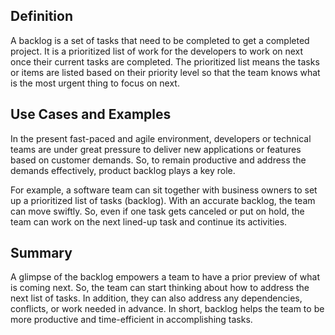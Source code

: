 ## Definition

A backlog is a set of tasks that need to be completed to get a completed project. It is a prioritized list of work for the developers to work on next once their current tasks are completed. The prioritized list means the tasks or items are listed based on their priority level so that the team knows what is the most urgent thing to focus on next. 

## Use Cases and Examples

In the present fast-paced and agile environment, developers or technical teams are under great pressure to deliver new applications or features based on customer demands. So, to remain productive and address the demands effectively, product backlog plays a key role.

For example, a software team can sit together with business owners to set up a prioritized list of tasks (backlog). With an accurate backlog, the team can move swiftly. So, even if one task gets canceled or put on hold, the team can work on the next lined-up task and continue its activities.

## Summary

A glimpse of the backlog empowers a team to have a prior preview of what is coming next. So, the team can start thinking about how to address the next list of tasks. In addition, they can also address any dependencies, conflicts, or work needed in advance. In short, backlog helps the team to be more productive and time-efficient in accomplishing tasks.

